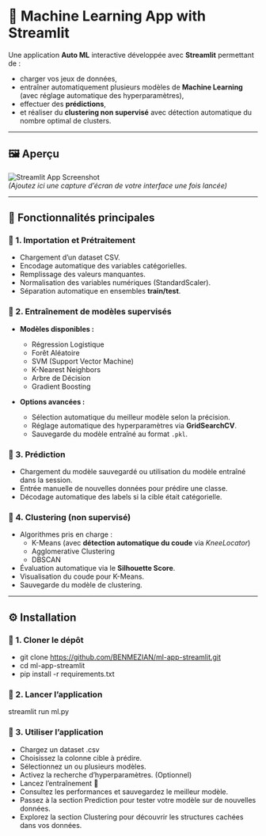 # 🧠 Machine Learning App with Streamlit

Une application **Auto ML** interactive développée avec **Streamlit** permettant de :
- charger vos jeux de données,  
- entraîner automatiquement plusieurs modèles de **Machine Learning** (avec réglage automatique des hyperparamètres),  
- effectuer des **prédictions**,  
- et réaliser du **clustering non supervisé** avec détection automatique du nombre optimal de clusters.

---

## 🖼️ Aperçu

![Streamlit App Screenshot](screenshot.png)  
*(Ajoutez ici une capture d’écran de votre interface une fois lancée)*

---

## 🚀 Fonctionnalités principales

### 🔹 1. Importation et Prétraitement
- Chargement d’un dataset CSV.
- Encodage automatique des variables catégorielles.
- Remplissage des valeurs manquantes.
- Normalisation des variables numériques (StandardScaler).
- Séparation automatique en ensembles **train/test**.

### 🔹 2. Entraînement de modèles supervisés
- **Modèles disponibles :**
  - Régression Logistique  
  - Forêt Aléatoire  
  - SVM (Support Vector Machine)  
  - K-Nearest Neighbors  
  - Arbre de Décision  
  - Gradient Boosting

- **Options avancées :**
  - Sélection automatique du meilleur modèle selon la précision.  
  - Réglage automatique des hyperparamètres via **GridSearchCV**.  
  - Sauvegarde du modèle entraîné au format `.pkl`.

### 🔹 3. Prédiction
- Chargement du modèle sauvegardé ou utilisation du modèle entraîné dans la session.  
- Entrée manuelle de nouvelles données pour prédire une classe.  
- Décodage automatique des labels si la cible était catégorielle.

### 🔹 4. Clustering (non supervisé)
- Algorithmes pris en charge :
  - K-Means (avec **détection automatique du coude** via *KneeLocator*)  
  - Agglomerative Clustering  
  - DBSCAN
- Évaluation automatique via le **Silhouette Score**.  
- Visualisation du coude pour K-Means.  
- Sauvegarde du modèle de clustering.

---

## ⚙️ Installation

### 🔹 1. Cloner le dépôt

- git clone https://github.com/BENMEZIAN/ml-app-streamlit.git
- cd ml-app-streamlit
- pip install -r requirements.txt

### 🔹 2. Lancer l’application
streamlit run ml.py

### 🔹 3. Utiliser l’application

- Chargez un dataset .csv
- Choisissez la colonne cible à prédire.
- Sélectionnez un ou plusieurs modèles.
- Activez la recherche d’hyperparamètres. (Optionnel) 
- Lancez l’entraînement 🚀
- Consultez les performances et sauvegardez le meilleur modèle.
- Passez à la section Prediction pour tester votre modèle sur de nouvelles données.
- Explorez la section Clustering pour découvrir les structures cachées dans vos données.
